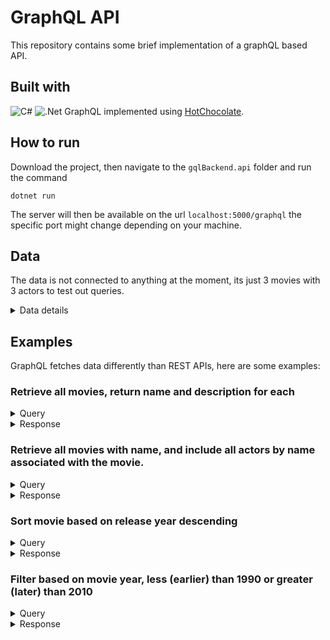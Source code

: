 # GraphQL API
This repository contains some brief implementation of a graphQL based API.

## Built with
![C#](https://img.shields.io/badge/c%23-%23239120.svg?style=for-the-badge&logo=csharp&logoColor=white) ![.Net](https://img.shields.io/badge/.NET-5C2D91?style=for-the-badge&logo=.net&logoColor=white)
GraphQL implemented using [HotChocolate](https://chillicream.com/docs/hotchocolate/v13).

## How to run
Download the project, then navigate to the `gqlBackend.api` folder and run the command 
```
dotnet run
```

The server will then be available on the url 
`localhost:5000/graphql`
the specific port might change depending on your machine.

## Data
The data is not connected to anything at the moment, its just 3 movies with 3 actors to test out queries. 
<Details><summary>Data details</summary>
<Details><summary>Movies</summary>
    <details><summary markdown="span">Movie 1</summary>
    {
        name: "Movie A"
        description: "Something happens!"
        year: 1980,
        actors: [actor1, actor2]
    }
    </details>
        <Details><summary>Movie 2</summary>
    {
        name: "Movie B"
        description: "Something happens?"
        year: 2000,
        actors: [actor2, actor3]
    }
    </Details>
        <Details><summary>Movie 3</summary>
    {
        name: "Movie C"
        description: "Something happens."
        year: 2020,
        actors: [actor1, actor3]
    }
    </Details>
</Details>
<Details><summary>Actors</summary>
    <Details><summary>Actor 1</summary>
    {
        name: "Actor A"
        age: 42
    }
    </Details>
    <Details><summary>Actor 2</summary>
    {
        name: "Actor B"
        age: 62
    }
    </Details>
    <Details><summary>Actor 3</summary>
    {
        name: "Actor C"
        age: 22
    }
    </Details>
</Details>
</Details>

## Examples
GraphQL fetches data differently than REST APIs, here are some examples: 

### Retrieve all movies, return name and description for each
<details>
    <summary>Query</summary>


    {
      movie {
        name
        description
      }
    }
</details>

<details>
    <summary>Response</summary>

    {
      "data": {
        "movie": [
          {
            "name": "Movie A",
            "description": "Something happens!"
          },
          {
            "name": "Movie B",
            "description": "Something happens?"
          },
          {
            "name": "Movie C",
            "description": "Something happens."
          }
        ]
      }
    }
</details>

### Retrieve all movies with name, and include all actors by name associated with the movie.
<details>
    <summary>Query</summary>

    {
      movie {
        name
        description
      }
    }
</details>

<details>
    <summary>Response</summary>

    {
      "data": {
        "movie": [
          {
            "name": "Movie A",
            "actors": [
              {
                "name": "Actor A"
              },
              {
                "name": "Actor B"
              }
            ]
          },
          {
            "name": "Movie B",
            "actors": [
              {
                "name": "Actor B"
              },
              {
                "name": "Actor C"
              }
            ]
          },
          {
            "name": "Movie C",
            "actors": [
              {
                "name": "Actor A"
              },
              {
                "name": "Actor C"
              }
            ]
          }
        ]
      }
    }
</details>

### Sort movie based on release year descending
<details>
    <summary>Query</summary>

    {
      movie (order: {year: DESC}){
        name
        year
      }
    }
</details>

<details>
    <summary>Response</summary>

    {
      "data": {
        "movie": [
          {
            "name": "Movie C",
            "year": 2020
          },
          {
            "name": "Movie B",
            "year": 2000
          },
          {
            "name": "Movie A",
            "year": 1980
          }
        ]
      }
    }
</details>

### Filter based on movie year, less (earlier) than 1990 or greater (later) than 2010

<details>
    <summary>Query</summary>


    {
        movie (
            where: {or: [{year: {lt: 1990}}, {year: {gt: 2010}}]}
            order: [{year: ASC}]
        ) {
            name
            year
            actors (order: [{age: DESC}]) {
                name
                age
            }
        }
    }
</details>

<details>
    <summary>Response</summary>


    {
      "data": {
        "movie": [
          {
            "name": "Movie A",
            "year": 1980,
            "actors": [
              {
                "name": "Actor B",
                "age": 62
              },
              {
                "name": "Actor A",
                "age": 42
              }
            ]
          },
          {
            "name": "Movie C",
            "year": 2020,
            "actors": [
              {
                "name": "Actor A",
                "age": 42
              },
              {
                "name": "Actor C",
                "age": 22
              }
            ]
          }
        ]
      }
    }
</details>